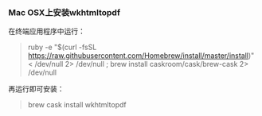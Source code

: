 ### Mac OSX上安装wkhtmltopdf

在终端应用程序中运行：

> ruby -e "$(curl -fsSL https://raw.githubusercontent.com/Homebrew/install/master/install)" < /dev/null 2> /dev/null ; brew install caskroom/cask/brew-cask 2> /dev/null

再运行即可安装：

> brew cask install wkhtmltopdf

